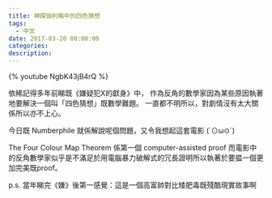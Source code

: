 ```yaml
---
title: 神探伽利略中的四色猜想
tags:
  - 中文
date: 2017-03-20 00:00:00
categories:
description:
---
```


{% youtube NgbK43jB4rQ %}

依稀記得多年前睇既《嫌疑犯X的獻身》中，
作為反角的數學家因為某些原因執著地要解決一個叫「四色猜想」既數學難題。
一直都不明所以，對劇情沒有太大關係所以亦不上心。

今日既 Numberphile 就係解說呢個問題，又令我想起這套電影 (´⊙ω⊙`)

The Four Colour Map Theorem 係第一個 computer-assisted proof
而電影中的反角數學家似乎是不滿足於用電腦暴力破解式的冗長證明所以執著於要揾一個更加完美既proof。

p.s. 當年睇完《嫌》後第一感覺：這是一個高富帥對比矮肥毒既殘酷現實故事啊

<!-- [The Four Color Map Theorem - Numberphile - YouTube](https://www.youtube.com/watch?v=NgbK43jB4rQ) -->

<!-- {% raw %}
<iframe style="max-width:100%" width="560" height="315" src="https://www.youtube.com/embed/NgbK43jB4rQ" frameborder="0" allowfullscreen></iframe>
{% endraw %} -->
